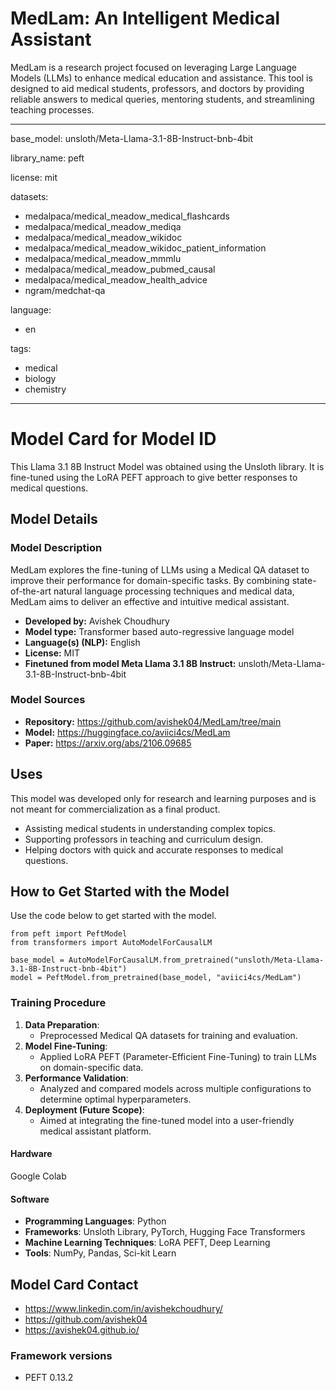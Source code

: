 # **MedLam: An Intelligent Medical Assistant**

MedLam is a research project focused on leveraging Large Language Models (LLMs) to enhance medical education and assistance. This tool is designed to aid medical students, professors, and doctors by providing reliable answers to medical queries, mentoring students, and streamlining teaching processes.

---
base_model: unsloth/Meta-Llama-3.1-8B-Instruct-bnb-4bit 

library_name: peft 

license: mit 

datasets:
- medalpaca/medical_meadow_medical_flashcards
- medalpaca/medical_meadow_mediqa
- medalpaca/medical_meadow_wikidoc
- medalpaca/medical_meadow_wikidoc_patient_information
- medalpaca/medical_meadow_mmmlu
- medalpaca/medical_meadow_pubmed_causal
- medalpaca/medical_meadow_health_advice
- ngram/medchat-qa
  
language: 
- en 

tags:
- medical
- biology
- chemistry
---

# Model Card for Model ID

<!-- Provide a quick summary of what the model is/does. -->

This Llama 3.1 8B Instruct Model was obtained using the Unsloth library. It is fine-tuned using the LoRA PEFT approach to give better responses to medical questions.

## Model Details

### Model Description

<!-- Provide a longer summary of what this model is. -->

MedLam explores the fine-tuning of LLMs using a Medical QA dataset to improve their performance for domain-specific tasks. By combining state-of-the-art natural language processing techniques and medical data, MedLam aims to deliver an effective and intuitive medical assistant.

- **Developed by:** Avishek Choudhury
- **Model type:** Transformer based auto-regressive language model
- **Language(s) (NLP):** English
- **License:** MIT
- **Finetuned from model Meta Llama 3.1 8B Instruct:** unsloth/Meta-Llama-3.1-8B-Instruct-bnb-4bit

### Model Sources

<!-- Provide the basic links for the model. -->

- **Repository:** https://github.com/avishek04/MedLam/tree/main
- **Model:** https://huggingface.co/aviici4cs/MedLam
- **Paper:** https://arxiv.org/abs/2106.09685
<!-- - **Demo [optional]:** [More Information Needed] -->

## Uses

<!-- Address questions around how the model is intended to be used, including the foreseeable users of the model and those affected by the model. -->
This model was developed only for research and learning purposes and is not meant for commercialization as a final product.

- Assisting medical students in understanding complex topics.
- Supporting professors in teaching and curriculum design.
- Helping doctors with quick and accurate responses to medical questions.

## How to Get Started with the Model

Use the code below to get started with the model.

```
from peft import PeftModel
from transformers import AutoModelForCausalLM

base_model = AutoModelForCausalLM.from_pretrained("unsloth/Meta-Llama-3.1-8B-Instruct-bnb-4bit")
model = PeftModel.from_pretrained(base_model, "aviici4cs/MedLam")
```

### Training Procedure

<!-- This relates heavily to the Technical Specifications. Content here should link to that section when it is relevant to the training procedure. -->
1. **Data Preparation**:
   - Preprocessed Medical QA datasets for training and evaluation.
2. **Model Fine-Tuning**:
   - Applied LoRA PEFT (Parameter-Efficient Fine-Tuning) to train LLMs on domain-specific data.
3. **Performance Validation**:
   - Analyzed and compared models across multiple configurations to determine optimal hyperparameters.
4. **Deployment (Future Scope)**:
   - Aimed at integrating the fine-tuned model into a user-friendly medical assistant platform.

#### Hardware

Google Colab

#### Software

- **Programming Languages**: Python  
- **Frameworks**: Unsloth Library, PyTorch, Hugging Face Transformers  
- **Machine Learning Techniques**: LoRA PEFT, Deep Learning  
- **Tools**: NumPy, Pandas, Sci-kit Learn  

## Model Card Contact
- https://www.linkedin.com/in/avishekchoudhury/
- https://github.com/avishek04
- https://avishek04.github.io/

### Framework versions

- PEFT 0.13.2
